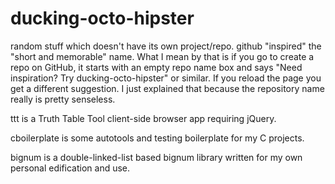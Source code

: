 ducking-octo-hipster
====================

random stuff which doesn't have its own project/repo. github "inspired" the "short and memorable" name. What I mean by that is if you go to create a repo on GitHub, it starts with an empty repo name box and says "Need inspiration? Try ducking-octo-hipster" or similar. If you reload the page you get a different suggestion. I just explained that because the repository name really is pretty senseless.

ttt is a Truth Table Tool client-side browser app requiring jQuery.

cboilerplate is some autotools and testing boilerplate for my C projects.

bignum is a double-linked-list based bignum library written for my own personal edification and use.
